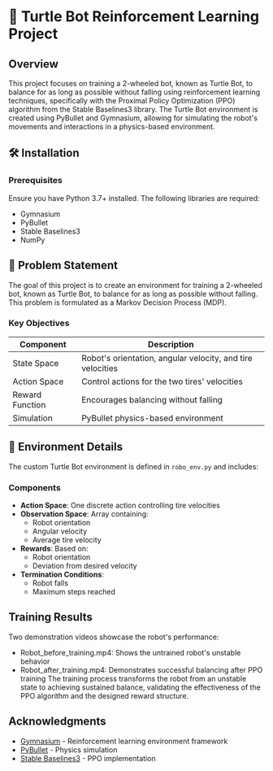 # 🤖 Turtle Bot Reinforcement Learning Project

## Overview
This project focuses on training a 2-wheeled bot, known as Turtle Bot, to balance for as long as possible without falling using reinforcement learning techniques, specifically with the Proximal Policy Optimization (PPO) algorithm from the Stable Baselines3 library. The Turtle Bot environment is created using PyBullet and Gymnasium, allowing for simulating the robot's movements and interactions in a physics-based environment.

## 🛠️ Installation

### Prerequisites
Ensure you have Python 3.7+ installed. The following libraries are required:

- Gymnasium
- PyBullet
- Stable Baselines3
- NumPy


## 🎯 Problem Statement
The goal of this project is to create an environment for training a 2-wheeled bot, known as Turtle Bot, to balance for as long as possible without falling. This problem is formulated as a Markov Decision Process (MDP).

### Key Objectives

| Component | Description |
|-----------|-------------|
| State Space | Robot's orientation, angular velocity, and tire velocities |
| Action Space | Control actions for the two tires' velocities |
| Reward Function | Encourages balancing without falling |
| Simulation | PyBullet physics-based environment |

## 🔧 Environment Details
The custom Turtle Bot environment is defined in `robo_env.py` and includes:

### Components
- **Action Space**: One discrete action controlling tire velocities
- **Observation Space**: Array containing:
  - Robot orientation
  - Angular velocity
  - Average tire velocity
- **Rewards**: Based on:
  - Robot orientation
  - Deviation from desired velocity
- **Termination Conditions**:
  - Robot falls
  - Maximum steps reached

## Training Results

Two demonstration videos showcase the robot's performance:
  - Robot_before_training.mp4: Shows the untrained robot's unstable behavior
  - Robot_after_training.mp4: Demonstrates successful balancing after PPO training
The training process transforms the robot from an unstable state to achieving sustained balance, validating the effectiveness of the PPO algorithm and the designed reward structure.

## Acknowledgments
- [Gymnasium](https://gymnasium.farama.org/) - Reinforcement learning environment framework
- [PyBullet](https://pybullet.org/) - Physics simulation
- [Stable Baselines3](https://stable-baselines3.readthedocs.io/) - PPO implementation



